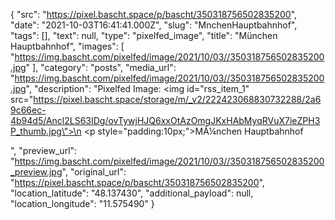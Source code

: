{
  "src": "https://pixel.bascht.space/p/bascht/350318756502835200",
  "date": "2021-10-03T16:41:41.000Z",
  "slug": "MnchenHauptbahnhof",
  "tags": [],
  "text": null,
  "type": "pixelfed_image",
  "title": "München Hauptbahnhof",
  "images": [
    "https://img.bascht.com/pixelfed/image/2021/10/03//350318756502835200.jpg"
  ],
  "category": "posts",
  "media_url": "https://img.bascht.com/pixelfed/image/2021/10/03//350318756502835200.jpg",
  "description": "Pixelfed Image: <img id=\"rss_item_1\" src=\"https://pixel.bascht.space/storage/m/_v2/222423068830732288/2a69c66ec-4b94d5/Ancl2LS63IDg/ovTywjHJQ6xxOtAzOmgJKxHAbMyqRVuX7ieZPH3P_thumb.jpg\">\n            <p style=\"padding:10px;\">MÃ¼nchen Hauptbahnhof</p>",
  "preview_url": "https://img.bascht.com/pixelfed/image/2021/10/03//350318756502835200_preview.jpg",
  "original_url": "https://pixel.bascht.space/p/bascht/350318756502835200",
  "location_latitude": "48.137430",
  "additional_payload": null,
  "location_longitude": "11.575490"
}
